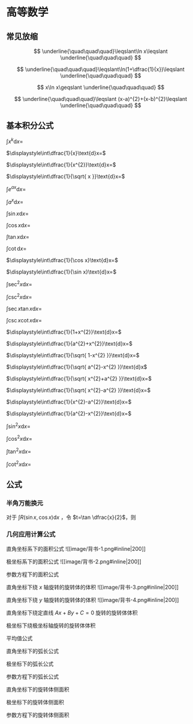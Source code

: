 # 高等数学

## 常见放缩

$$
\underline{\quad\quad\quad}\leqslant\ln x\leqslant \underline{\quad\quad\quad}
$$

$$
\underline{\quad\quad\quad}\leqslant\ln(1+\dfrac{1}{x})\leqslant \underline{\quad\quad\quad}
$$

$$
x\ln x\geqslant \underline{\quad\quad\quad}
$$

$$
\underline{\quad\quad\quad}\leqslant (x-a)^{2}+(x-b)^{2}\leqslant \underline{\quad\quad\quad}
$$

## 基本积分公式

$\displaystyle\int x^k\text{d}x=$

$\displaystyle\int\dfrac{1}{x}\text{d}x=$

$\displaystyle\int\dfrac{1}{x^{2}}\text{d}x=$

$\displaystyle\int\dfrac{1}{\sqrt{ x }}\text{d}x=$

$\displaystyle\int e^{ ax }\text{d}x=$

$\displaystyle\int a^{x}\text{d}x=$

$\displaystyle\int \sin x\text{d}x=$

$\displaystyle\int \cos x\text{d}x=$

$\displaystyle\int \tan x\text{d}x=$

$\displaystyle\int \cot\text{d}x=$

$\displaystyle\int\dfrac{1}{\cos x}\text{d}x=$

$\displaystyle\int\dfrac{1}{\sin x}\text{d}x=$

$\displaystyle\int \sec ^{2}x\text{d}x=$

$\displaystyle\int\csc ^{2}x\text{d}x=$

$\displaystyle\int \sec x\tan x\text{d}x=$

$\displaystyle\int \csc x\cot x\text{d}x=$

$\displaystyle\int\dfrac{1}{1+x^{2}}\text{d}x=$

$\displaystyle\int\dfrac{1}{a^{2}+x^{2}}\text{d}x=$

$\displaystyle\int\dfrac{1}{\sqrt{ 1-x^{2} }}\text{d}x=$

$\displaystyle\int\dfrac{1}{\sqrt{ a^{2}-x^{2} }}\text{d}x$

$\displaystyle\int\dfrac{1}{\sqrt{ x^{2}+a^{2} }}\text{d}x=$

$\displaystyle\int\dfrac{1}{\sqrt{ x^{2}-a^{2} }}\text{d}x=$

$\displaystyle\int\dfrac{1}{x^{2}-a^{2}}\text{d}x=$

$\displaystyle\int\dfrac{1}{a^{2}-x^{2}}\text{d}x=$

$\displaystyle\int \sin ^{2}x\text{d}x=$

$\displaystyle\int \cos ^{2}x\text{d}x=$

$\displaystyle\int \tan ^{2}x\text{d}x=$

$\displaystyle\int \cot ^{2}x\text{d}x=$

## 公式

### 半角万能换元

对于 $\displaystyle\int R(\sin x,\cos x)\text{d}x$ ，令 $t=\tan \dfrac{x}{2}$，则

### 几何应用计算公式

直角坐标系下的面积公式
![[image/背书-1.png#inline|200]]

极坐标系下的面积公式
![[image/背书-2.png#inline|200]]

参数方程下的面积公式

直角坐标下绕 $x$ 轴旋转的旋转体的体积
![[image/背书-3.png#inline|200]]

直角坐标下绕 $y$ 轴旋转的旋转体的体积
![[image/背书-4.png#inline|200]]

直角坐标下绕定直线 $Ax+By+C=0$ 旋转的旋转体体积

极坐标下绕极坐标轴旋转的旋转体体积

平均值公式

直角坐标下的弧长公式

极坐标下的弧长公式

参数方程下的弧长公式

直角坐标下的旋转体侧面积

极坐标下的旋转体侧面积

参数方程下的旋转体侧面积



